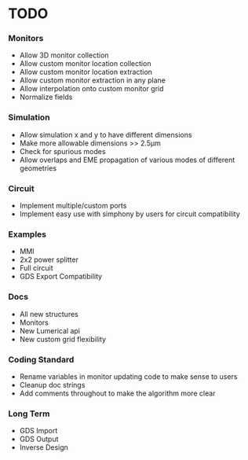 # TODO

### Monitors 
- Allow 3D monitor collection
- Allow custom monitor location collection 
- Allow custom monitor location extraction 
- Allow custom monitor extraction in any plane
- Allow interpolation onto custom monitor grid
- Normalize fields

### Simulation
- Allow simulation x and y to have different dimensions
- Make more allowable dimensions >> 2.5µm
- Check for spurious modes
- Allow overlaps and EME propagation of various modes of different geometries

### Circuit
- Implement multiple/custom ports
- Implement easy use with simphony by users for circuit compatibility

### Examples
- MMI
- 2x2 power splitter
- Full circuit
- GDS Export Compatibility

### Docs
- All new structures
- Monitors
- New Lumerical api 
- New custom grid flexibility

### Coding Standard
- Rename variables in monitor updating code to make sense to users
- Cleanup doc strings
- Add comments throughout to make the algorithm more clear

### Long Term
- GDS Import
- GDS Output 
- Inverse Design